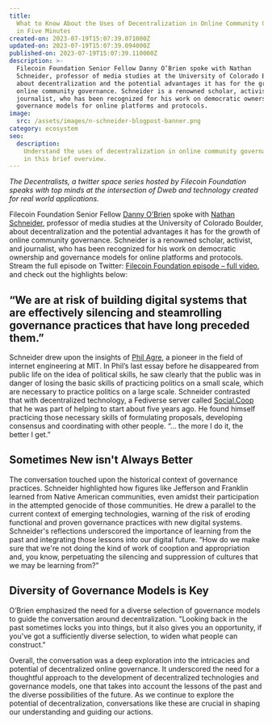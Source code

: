 ```yaml
---
title:
  What to Know About the Uses of Decentralization in Online Community Governance
  in Five Minutes
created-on: 2023-07-19T15:07:39.071000Z
updated-on: 2023-07-19T15:07:39.094000Z
published-on: 2023-07-19T15:07:39.110000Z
description: >-
  Filecoin Foundation Senior Fellow Danny O’Brien spoke with Nathan
  Schneider, professor of media studies at the University of Colorado Boulder,
  about decentralization and the potential advantages it has for the growth of
  online community governance. Schneider is a renowned scholar, activist, and
  journalist, who has been recognized for his work on democratic ownership and
  governance models for online platforms and protocols.
image:
  src: /assets/images/n-schneider-blogpost-banner.png
category: ecosystem
seo:
  description:
    Understand the uses of decentralization in online community governance
    in this brief overview.
---
```


_The Decentralists, a twitter space series hosted by Filecoin Foundation speaks with top minds at the intersection of Dweb and technology created for real world applications._

Filecoin Foundation Senior Fellow [Danny O’Brien](https://twitter.com/mala) spoke with [Nathan Schneider](https://twitter.com/ntnsndr), professor of media studies at the University of Colorado Boulder, about decentralization and the potential advantages it has for the growth of online community governance. Schneider is a renowned scholar, activist, and journalist, who has been recognized for his work on democratic ownership and governance models for online platforms and protocols. Stream the full episode on Twitter: [Filecoin Foundation episode – full video](https://twitter.com/FilFoundation/status/1636035589874110465?s=20), and check out the highlights below:

## **“We are at risk of building digital systems that are effectively silencing and steamrolling governance practices that have long preceded them.”**

Schneider drew upon the insights of [Phil Agre](https://www.washingtonpost.com/technology/2021/08/12/philip-agre-ai-disappeared/), a pioneer in the field of internet engineering at MIT. In Phil’s last essay before he disappeared from public life on the idea of political skills, he saw clearly that the public was in danger of losing the basic skills of practicing politics on a small scale, which are necessary to practice politics on a large scale. Schneider contrasted that with decentralized technology, a Fediverse server called [Social.Coop](https://social.coop/) that he was part of helping to start about five years ago. He found himself practicing those necessary skills of formulating proposals, developing consensus and coordinating with other people. “... the more I do it, the better I get.”

## **Sometimes New isn't Always Better**

The conversation touched upon the historical context of governance practices. Schneider highlighted how figures like Jefferson and Franklin learned from Native American communities, even amidst their participation in the attempted genocide of those communities. He drew a parallel to the current context of emerging technologies, warning of the risk of eroding functional and proven governance practices with new digital systems. Schneider's reflections underscored the importance of learning from the past and integrating those lessons into our digital future. “How do we make sure that we're not doing the kind of work of cooption and appropriation and, you know, perpetuating the silencing and suppression of cultures that we may be learning from?”

## **Diversity of Governance Models is Key**

O’Brien emphasized the need for a diverse selection of governance models to guide the conversation around decentralization. "Looking back in the past sometimes locks you into things, but it also gives you an opportunity, if you've got a sufficiently diverse selection, to widen what people can construct."

Overall, the conversation was a deep exploration into the intricacies and potential of decentralized online governance. It underscored the need for a thoughtful approach to the development of decentralized technologies and governance models, one that takes into account the lessons of the past and the diverse possibilities of the future. As we continue to explore the potential of decentralization, conversations like these are crucial in shaping our understanding and guiding our actions.
